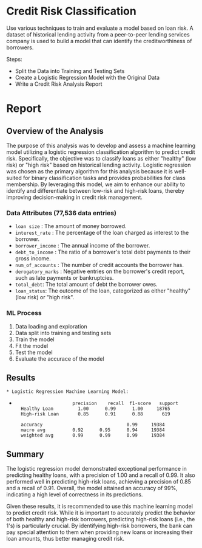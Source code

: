 # Credit Risk Classification
Use various techniques to train and evaluate a model based on loan risk. A dataset of historical lending activity from a peer-to-peer lending services company is used to build a model that can identify the creditworthiness of borrowers.

Steps:
- Split the Data into Training and Testing Sets
- Create a Logistic Regression Model with the Original Data
- Write a Credit Risk Analysis Report

# Report

## Overview of the Analysis

The purpose of this analysis was to develop and assess a machine learning model utilizing a logistic regression classification algorithm to predict credit risk. Specifically, the objective was to classify loans as either "healthy" (low risk) or "high risk" based on historical lending activity. Logistic regression was chosen as the primary algorithm for this analysis because it is well-suited for binary classification tasks and provides probabilities for class membership. By leveraging this model, we aim to enhance our ability to identify and differentiate between low-risk and high-risk loans, thereby improving decision-making in credit risk management.


### Data Attributes (77,536 data entries)
* `loan size` : The amount of money borrowed.
* `interest_rate` : The percentage of the loan charged as interest to the borrower.
* `borrower_income` : The annual income of the borrower.
* `debt_to_income` : The ratio of a borrower's total debt payments to their gross income.
* `num_of_accounts` : The number of credit accounts the borrower has.
* `derogatory_marks` : Negative entries on the borrower's credit report, such as late payments or bankruptcies.
* `total_debt`: The total amount of debt the borrower owes.
* `loan_status`: The outcome of the loan, categorized as either "healthy" (low risk) or "high risk".

### ML Process
1. Data loading and exploration
2. Data split into training and testing sets
3. Train the model
4. Fit the model
5. Test the model
6. Evaluate the accurace of the model

## Results
    * Logistic Regression Machine Learning Model:
*                          precision    recall  f1-score   support
        Healthy Loan         1.00      0.99      1.00     18765
        High-risk Loan       0.85      0.91      0.88       619

        accuracy                               0.99     19384
        macro avg          0.92      0.95      0.94     19384
        weighted avg       0.99      0.99      0.99     19384

## Summary

The logistic regression model demonstrated exceptional performance in predicting healthy loans, with a precision of 1.00 and a recall of 0.99. It also performed well in predicting high-risk loans, achieving a precision of 0.85 and a recall of 0.91. Overall, the model attained an accuracy of 99%, indicating a high level of correctness in its predictions.

Given these results, it is recommended to use this machine learning model to predict credit risk. While it is important to accurately predict the behavior of both healthy and high-risk borrowers, predicting high-risk loans (i.e., the 1's) is particularly crucial. By identifying high-risk borrowers, the bank can pay special attention to them when providing new loans or increasing their loan amounts, thus better managing credit risk.
